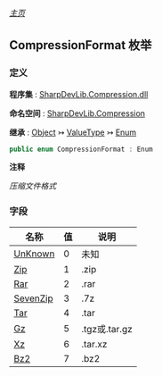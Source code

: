 ###### [主页](./Index.md "主页")

## CompressionFormat 枚举

### 定义

**程序集** : [SharpDevLib.Compression.dll](./SharpDevLib.Compression.assembly.md "SharpDevLib.Compression.dll")

**命名空间** : [SharpDevLib.Compression](./SharpDevLib.Compression.namespace.md "SharpDevLib.Compression")

**继承** : [Object](https://learn.microsoft.com/en-us/dotnet/api/system.object "Object") ↣ [ValueType](https://learn.microsoft.com/en-us/dotnet/api/system.valuetype "ValueType") ↣ [Enum](https://learn.microsoft.com/en-us/dotnet/api/system.enum "Enum")

``` csharp
public enum CompressionFormat : Enum
```

**注释**

*压缩文件格式*


### 字段

|名称|值|说明|
|---|---|---|
|[UnKnown](./SharpDevLib.Compression.CompressionFormat.UnKnown.md "UnKnown")|0|未知|
|[Zip](./SharpDevLib.Compression.CompressionFormat.Zip.md "Zip")|1|.zip|
|[Rar](./SharpDevLib.Compression.CompressionFormat.Rar.md "Rar")|2|.rar|
|[SevenZip](./SharpDevLib.Compression.CompressionFormat.SevenZip.md "SevenZip")|3|.7z|
|[Tar](./SharpDevLib.Compression.CompressionFormat.Tar.md "Tar")|4|.tar|
|[Gz](./SharpDevLib.Compression.CompressionFormat.Gz.md "Gz")|5|.tgz或.tar.gz|
|[Xz](./SharpDevLib.Compression.CompressionFormat.Xz.md "Xz")|6|.tar.xz|
|[Bz2](./SharpDevLib.Compression.CompressionFormat.Bz2.md "Bz2")|7|.bz2|



